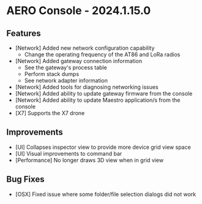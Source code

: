 # AERO Console - 2024.1.15.0

## Features

- [Network] Added new network configuration capability
  - Change the operating frequency of the AT86 and LoRa radios
- [Network] Added gateway connection information
  - See the gateway's process table
  - Perform stack dumps
  - See network adapter information
- [Network] Added tools for diagnosing networking issues
- [Network] Added ability to update gateway firmware from the console
- [Network] Added ability to update Maestro application/s from the console
- [X7] Supports the X7 drone

## Improvements

- [UI] Collapses inspector view to provide more device grid view space
- [UI] Visual improvements to command bar
- [Performance] No longer draws 3D view when in grid view

## Bug Fixes

- [OSX] Fixed issue where some folder/file selection dialogs did not work
